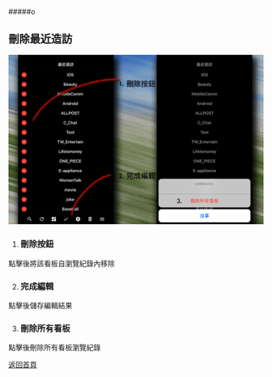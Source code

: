 #####o
## 刪除最近造訪

![Image of Delete Top Boards](../v1/images/delete_top_boards.png)  

1. ### 刪除按鈕
點擊後將該看板自瀏覽紀錄內移除

2. ### 完成編輯
點擊後儲存編輯結果

3. ### 刪除所有看板
點擊後刪除所有看板瀏覽紀錄  
  
[返回首頁](https://kimieno.github.io/ios.pitt) 